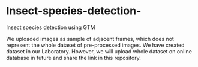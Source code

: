 # Insect-species-detection-

Insect species detection using GTM

We uploaded images as sample of adjacent frames, which does not represent the whole dataset of pre-processed images. 
We have created dataset in our Laboratory. However, we will upload whole dataset on online database in future and share the link in this repository.
